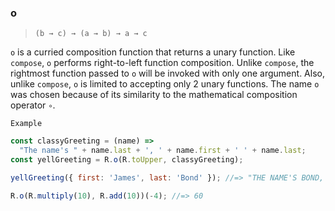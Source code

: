### o

> `(b → c) → (a → b) → a → c`

`o` is a curried composition function that returns a unary function. Like `compose`, `o` performs right-to-left function composition. Unlike `compose`, the rightmost function passed to `o` will be invoked with only one argument. Also, unlike `compose`, `o` is limited to accepting only 2 unary functions. The name `o` was chosen because of its similarity to the mathematical composition operator `∘`.

`Example`

```js
const classyGreeting = (name) =>
  "The name's " + name.last + ', ' + name.first + ' ' + name.last;
const yellGreeting = R.o(R.toUpper, classyGreeting);

yellGreeting({ first: 'James', last: 'Bond' }); //=> "THE NAME'S BOND, JAMES BOND"

R.o(R.multiply(10), R.add(10))(-4); //=> 60
```

